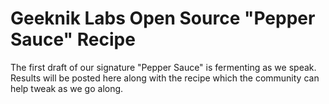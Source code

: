 # Geeknik Labs Open Source "Pepper Sauce" Recipe

The first draft of our signature "Pepper Sauce" is fermenting as we speak. Results will be posted here along with the recipe which the community can help tweak as we go along.
